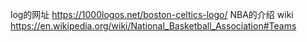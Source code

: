 log的网址
https://1000logos.net/boston-celtics-logo/
NBA的介绍 wiki
https://en.wikipedia.org/wiki/National_Basketball_Association#Teams